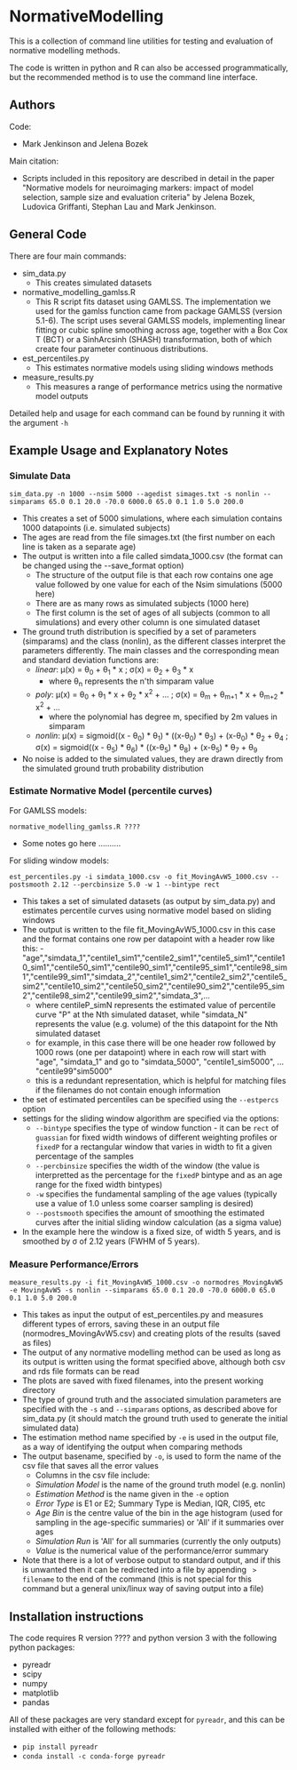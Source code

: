 # NormativeModelling

This is a collection of command line utilities for testing and evaluation of normative modelling methods.

The code is written in python and R can also be accessed programmatically, but the recommended method is to use the command line interface.

## Authors

Code:
  - Mark Jenkinson and Jelena Bozek

Main citation:
  - Scripts included in this repository are described in detail in the paper "Normative models for neuroimaging markers: impact of model selection, sample size and evaluation criteria" by Jelena Bozek, Ludovica Griffanti, Stephan Lau and Mark Jenkinson.



## General Code

There are four main commands:
 - sim_data.py
    - This creates simulated datasets
 - normative_modelling_gamlss.R
    - This R script fits dataset using GAMLSS. The implementation we used for the gamlss function came from package GAMLSS (version 5.1-6). The script uses several GAMLSS models, implementing linear fitting or cubic spline smoothing across age, together with a Box Cox T (BCT) or a SinhArcsinh (SHASH) transformation, both of which create four parameter continuous distributions.
 - est_percentiles.py
    - This estimates normative models using sliding windows methods
 - measure_results.py
    - This measures a range of performance metrics using the normative model outputs

Detailed help and usage for each command can be found by running it with the argument `-h`


## Example Usage and Explanatory Notes

### Simulate Data

  `sim_data.py -n 1000 --nsim 5000 --agedist simages.txt -s nonlin --simparams 65.0 0.1 20.0 -70.0 6000.0 65.0 0.1 1.0 5.0 200.0`
  
  - This creates a set of 5000 simulations, where each simulation contains 1000 datapoints (i.e. simulated subjects)
  - The ages are read from the file simages.txt (the first number on each line is taken as a separate age)
  - The output is written into a file called simdata_1000.csv (the format can be changed using the --save_format option)
    - The structure of the output file is that each row contains one age value followed by one value for each of the Nsim simulations (5000 here)
    - There are as many rows as simulated subjects (1000 here)
    - The first column is the set of ages of all subjects (common to all simulations) and every other column is one simulated dataset
  - The ground truth distribution is specified by a set of parameters (simparams) and the class (nonlin), as the different classes interpret the parameters differently.  The main classes and the corresponding mean and standard deviation functions are:
    - *linear*: &mu;(x) = &theta;<sub>0</sub> + &theta;<sub>1</sub> * x ; &sigma;(x) = &theta;<sub>2</sub> + &theta;<sub>3</sub> * x 
      - where &theta;<sub>n</sub> represents the n'th simparam value
    - *poly*: &mu;(x) = &theta;<sub>0</sub> + &theta;<sub>1</sub> * x + &theta;<sub>2</sub> * x<sup>2</sup> + ... ; &sigma;(x) = &theta;<sub>m</sub> + &theta;<sub>m+1</sub> * x + &theta;<sub>m+2</sub> * x<sup>2</sup> + ...
      - where the polynomial has degree m, specified by 2m values in simparam
    - *nonlin*: &mu;(x) = sigmoid((x - &theta;<sub>0</sub>) * &theta;<sub>1</sub>) * ((x-&theta;<sub>0</sub>) * &theta;<sub>3</sub>) + (x-&theta;<sub>0</sub>) * &theta;<sub>2</sub> + &theta;<sub>4</sub> ;   &sigma;(x) = sigmoid((x - &theta;<sub>5</sub>) * &theta;<sub>6</sub>) * ((x-&theta;<sub>5</sub>) * &theta;<sub>8</sub>)  + (x-&theta;<sub>5</sub>) * &theta;<sub>7</sub> + &theta;<sub>9</sub>
  - No noise is added to the simulated values, they are drawn directly from the simulated ground truth probability distribution

### Estimate Normative Model (percentile curves)

For GAMLSS models:

  `normative_modelling_gamlss.R ????`
  
  - Some notes go here ..........

For sliding window models:

  `est_percentiles.py -i simdata_1000.csv -o fit_MovingAvW5_1000.csv --postsmooth 2.12 --percbinsize 5.0 -w 1 --bintype rect`
  
  - This takes a set of simulated datasets (as output by sim_data.py) and estimates percentile curves using normative model based on sliding windows
  - The output is written to the file fit_MovingAvW5_1000.csv in this case and the format contains one row per datapoint with a header row like this:
    -"age","simdata_1","centile1_sim1","centile2_sim1","centile5_sim1","centile10_sim1","centile50_sim1","centile90_sim1","centile95_sim1","centile98_sim1","centile99_sim1","simdata_2","centile1_sim2","centile2_sim2","centile5_sim2","centile10_sim2","centile50_sim2","centile90_sim2","centile95_sim2","centile98_sim2","centile99_sim2","simdata_3",...
    - where centileP_simN represents the estimated value of percentile curve "P" at the Nth simulated dataset, while "simdata_N" represents the value (e.g. volume) of the this datapoint for the Nth simulated dataset
    - for example, in this case there will be one header row followed by 1000 rows (one per datapoint) where in each row will start with "age", "simdata_1" and go to "simdata_5000", "centile1_sim5000", ... "centile99"sim5000"
    - this is a redundant representation, which is helpful for matching files if the filenames do not contain enough information
  - the set of estimated percentiles can be specified using the `--estpercs` option
  - settings for the sliding window algorithm are specified via the options:
    - `--bintype` specifies the type of window function - it can be `rect` of `guassian` for fixed width windows of different weighting profiles or `fixedP` for a rectangular window that varies in width to fit a given percentage of the samples
    - `--percbinsize` specifies the width of the window (the value is interpretted as the percentage for the `fixedP` bintype and as an age range for the fixed width bintypes)
    - `-w` specifies the fundamental sampling of the age values (typically use a value of 1.0 unless some coarser sampling is desired)
    - `--postsmooth` specifies the amount of smoothing the estimated curves after the initial sliding window calculation (as a sigma value)
  - In the example here the window is a fixed size, of width 5 years, and is smoothed by &sigma; of 2.12 years (FWHM of 5 years). 
  
  ### Measure Performance/Errors
  
  `measure_results.py -i fit_MovingAvW5_1000.csv -o normodres_MovingAvW5 -e MovingAvW5 -s nonlin --simparams 65.0 0.1 20.0 -70.0 6000.0 65.0 0.1 1.0 5.0 200.0`
  
  - This takes as input the output of est_percentiles.py and measures different types of errors, saving these in an output file (normodres_MovingAvW5.csv) and creating plots of the results (saved as files)
  - The output of any normative modelling method can be used as long as its output is written using the format specified above, although both csv and rds file formats can be read
  - The plots are saved with fixed filenames, into the present working directory
  - The type of ground truth and the associated simulation parameters are specified with the `-s` and `--simparams` options, as described above for sim_data.py (it should match the ground truth used to generate the initial simulated data)
  - The estimation method name specified by `-e` is used in the output file, as a way of identifying the output when comparing methods
  - The output basename, specified by `-o`, is used to form the name of the csv file that saves all the error values
    - Columns in the csv file include:
     - *Simulation Model* is the name of the ground truth model (e.g. nonlin)
     - *Estimation Method* is the name given in the `-e` option
     - *Error Type* is E1 or E2; Summary Type is Median, IQR, CI95, etc
     - *Age Bin* is the centre value of the bin in the age histogram (used for sampling in the age-specific summaries) or 'All' if it summaries over ages
     - *Simulation Run* is 'All' for all summaries (currently the only outputs)
     - *Value* is the numerical value of the performance/error summary
  - Note that there is a lot of verbose output to standard output, and if this is unwanted then it can be redirected into a file by appending ` > filename` to the end of the command (this is not special for this command but a general unix/linux way of saving output into a file)


## Installation instructions

The code requires R version ???? and python version 3 with the following python packages:
 - pyreadr
 - scipy
 - numpy
 - matplotlib
 - pandas
 
All of these packages are very standard except for `pyreadr`, and this can be installed with either of the following methods:
 - `pip install pyreadr`
 - `conda install -c conda-forge pyreadr`
